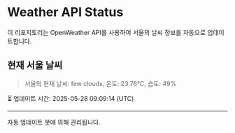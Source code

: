 
# Weather API Status

이 리포지토리는 OpenWeather API를 사용하여 서울의 날씨 정보를 자동으로 업데이트합니다.

## 현재 서울 날씨
> 서울의 현재 날씨: few clouds, 온도: 23.76°C, 습도: 49%

⏳ 업데이트 시간: 2025-05-28 09:09:14 (UTC)

---
자동 업데이트 봇에 의해 관리됩니다.
